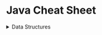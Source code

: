 # Java Cheat Sheet

<details><summary>Data Structures</summary>

### ArrayLists
Initialize using Interfaces
```java
List<Element> l = new ArrayList();

add(E e);             @return {boolean}          
add(int i, E e);      @return {void}
clear();              @return {void}
clone();              @return {Object} 
contains(Object o);   @return {boolean} 
get(int index);       @return {E}
indexOf(Object o)     @return {int}
isEmpty();            @return {boolean}
remove(int index);    @return {E}
remove(Object o);     @return {boolean}
size();               @return {int}
toArray();            @return {Object[]}
```

</details>
